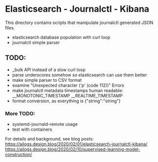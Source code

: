 # Elasticsearch - Journalctl - Kibana

This directory contains scripts that manipulate journalctl generated JSON files.

- elasticsearch database population with curl loop
- journalctl simple parser

## TODO:
- _bulk API instead of a slow curl loop
- parse underscores somehow so elasticsearch can use them better
- make simple parser to CSV format
- examine "Unexpected character ('p' (code 112))" Errors
- make journalctl metadata timestamps human readable:
	__MONOTONIC_TIMESTAMP __REALTIME_TIMESTAMP
- format conversion, as everything is {"string":"string"}

### More TODO:
- systemd-journald-remote usage
- test with containers

For details and background, see blog posts:  
https://ailogs.design.blog/2020/02/01/elasticsearch-journalctl-kibana/  
https://ailogs.design.blog/2020/02/10/supervised-learning-model-construction/  
